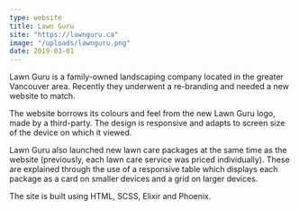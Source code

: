 ```yaml
---
type: website
title: Lawn Guru
site: "https://lawnguru.ca"
image: "/uploads/lawnguru.png"
date: 2019-03-01
---
```

Lawn Guru is a family-owned landscaping company located in the greater Vancouver area. Recently they underwent a re-branding and needed a new website to match.

The website borrows its colours and feel from the new Lawn Guru logo, made by a third-party. The design is responsive and adapts to screen size of the device on which it viewed.

Lawn Guru also launched new lawn care packages at the same time as the website (previously, each lawn care service was priced individually). These are explained through the use of a responsive table which displays each package as a card on smaller devices and a grid on larger devices.

The site is built using HTML, SCSS, Elixir and Phoenix.